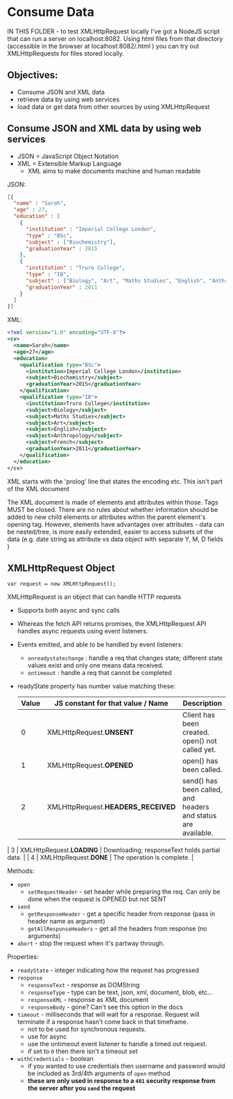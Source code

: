 # Consume Data

IN THIS FOLDER - to test XMLHttpRequest locally I've got a NodeJS script that can run a server on localhost:8082. Using html files from that directory (accessible in the browser at localhost:8082/<filename>.html ) you can try out XMLHttpRequests for files stored locally.

## Objectives:

- Consume JSON and XML data
- retrieve data by using web services
- load data or get data from other sources by using XMLHttpRequest

## Consume JSON and XML data by using web services

- JSON = JavaScript Object Notation
- XML = Extensible Markup Language
  - XML aims to make documents machine and human readable

JSON:
```json
[{
  "name" : "Sarah",
  "age" : 27,
  "education" : [
    {
      "institution" : "Imperial College London",
      "type" : "BSc",
      "subject" : ["Biochemistry"],
      "graduationYear" : 2015
    },
    {
      "institution" : "Truro College",
      "type" : "IB",
      "subject" : ["Biology", "Art", "Maths Studies", "English", "Anthropology", "French", ""],
      "graduationYear" : 2011
    }
  ]
}]
```

XML:
```xml
<?xml version="1.0" encoding="UTF-8"?>
<cv>
  <name>Sarah</name>
  <age>27</age>
  <education>
    <qualification type="BSc">
      <institution>Imperial College London</institution>
      <subject>Biochemistry</subject>
      <graduationYear>2015</graduationYear>
    </qualification>
    <qualification type="IB">
      <institution>Truro College</institution>
      <subject>Biology</subject>
      <subject>Maths Studies</subject>
      <subject>Art</subject>
      <subject>English</subject>
      <subject>Anthropology</subject>
      <subject>French</subject>
      <graduationYear>2011</graduationYear>
    </qualification>
  </education>
</cv>
```

XML starts with the 'prolog' line that states the encoding etc. This isn't part of the XML document

The XML document is made of elements and attributes within those. Tags MUST be closed. There are no rules about whether information should be added to new child elements or attributes within the parent element's opening tag. However, elements have advantages over attributes - data can be nested/tree, is more easily extended, easier to access subsets of the data (e.g. date string as attribute vs data object with separate Y, M, D fields )

## XMLHttpRequest Object

`var request = new XMLHttpRequest();`

XMLHttpRequest is an object that can handle HTTP requests
- Supports both async and sync calls
- Whereas the fetch API returns promises, the XMLHttpRequest API handles async requests using event listeners.
- Events emitted, and able to be handled by event listeners:
  - `onreadystatechange` : handle a req that changes state; different state values exist and only one means data received.
  - `ontimeout` : handle a req that cannot be completed

- readyState property has number value matching these:

  | Value | JS constant for that value / Name | Description                                                   |
  |-------|------------------|---------------------------------------------------------------|
  | 0 | XMLHttpRequest.**UNSENT** | Client has been created. open() not called yet.               |
  | 1 | XMLHttpRequest.**OPENED** | open() has been called.                                       |
  | 2 | XMLHttpRequest.**HEADERS_RECEIVED** | send() has been called, and headers and status are available. |
| 3 | XMLHttpRequest.**LOADING** | Downloading; responseText holds partial data.                 |
| 4 | XMLHttpRequest.**DONE** | The operation is complete.                                    |  


Methods:
- `open`
  - `setRequestHeader` - set header while preparing the req. Can only be done when the request is OPENED but not SENT
- `send`
  - `getResponseHeader` - get a specific header from response (pass in header name as argument)
  - `getAllResponseHeaders` - get all the headers from response (no arguments)
- `abort` - stop the request when it's partway through.


Properties:
- `readyState` - integer indicating how the request has progressed
- `response`
  - `responseText` - response as DOMString
  - `responseType` - type can be text, json, xml, document, blob, etc...
  - `responseXML` - response as XML document
  - `responseBody` - gone? Can't see this option in the docs
- `timeout` - milliseconds that will wait for a response. Request will terminate if a response hasn't come back in that timeframe.
  - not to be used for synchronous requests.
  - use for async
  - use the ontimeout event listener to handle a timed out request.
  - if set to `0` then there isn't a timeout set
- `withCredentials` - boolean
  - if you wanted to use credentials then username and password would be included as 3rd/4th arguments of `open` method
  - **these are only used in response to a `401` security response from the server after you `send` the request** 
